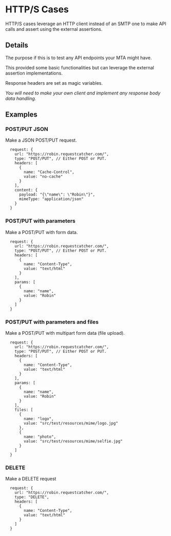 HTTP/S Cases
============
HTTP/S cases leverage an HTTP client instead of an SMTP one to make API calls and assert using the external assertions.

Details
-------
The purpose if this is to test any API endpoints your MTA might have.

This provided some basic functionalities but can leverage the external assertion implementations.

Response headers are set as magic variables.

_You will need to make your own client and implement any response body data handling._


Examples
-------

### POST/PUT JSON
Make a JSON POST/PUT request.

      request: {
        url: "https://robin.requestcatcher.com/",
        type: "POST/PUT", // Either POST or PUT.
        headers: [
          {
            name: "Cache-Control",
            value: "no-cache"
          }
        ],
        content: {
          payload: "{\"name\": \"Robin\"}",
          mimeType: "application/json"
        }
      }


### POST/PUT with parameters
Make a POST/PUT with form data.

      request: {
        url: "https://robin.requestcatcher.com/",
        type: "POST/PUT", // Either POST or PUT.
        headers: [
          {
            name: "Content-Type",
            value: "text/html"
          }
        ],
        params: [
          {
            name: "name",
            value: "Robin"
          }
        ]
      }


### POST/PUT with parameters and files
Make a POST/PUT with multipart form data (file upload).

      request: {
        url: "https://robin.requestcatcher.com/",
        type: "POST/PUT", // Either POST or PUT.
        headers: [
          {
            name: "Content-Type",
            value: "text/html"
          }
        ],
        params: [
          {
            name: "name",
            value: "Robin"
          }
        ],
        files: [
          {
            name: "logo",
            value: "src/test/resources/mime/logo.jpg"
          },
          {
            name: "photo",
            value: "src/test/resources/mime/selfie.jpg"
          }
        ]
      }

### DELETE
Make a DELETE request

      request: {
        url: "https://robin.requestcatcher.com/",
        type: "DELETE",
        headers: [
          {
            name: "Content-Type",
            value: "text/html"
          }
        ]
      }
